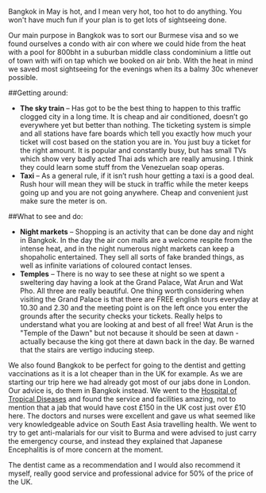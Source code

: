 Bangkok in May is hot, and I mean very hot, too hot to do anything. You won't have much fun if your plan is to get lots of sightseeing done.

Our main purpose in Bangkok was to sort our Burmese visa and so we found ourselves a condo with air con where we could hide from the heat with a pool for 800bht in a suburban middle class condominium a little out of town with wifi on tap which we booked on air bnb. With the heat in mind we saved most sightseeing for the evenings when its a balmy 30c whenever possible.

##Getting around:

 * **The sky train** – Has got to be the best thing to happen to this traffic clogged city in a long time. It is cheap and air conditioned, doesn’t go everywhere yet but better than nothing. The ticketing system is simple and all stations have fare boards which tell you exactly how much your ticket will cost based on the station you are in. You just buy a ticket for the right amount. It is popular and constantly busy, but has small TVs which show very badly acted Thai ads which are really amusing. I think they could learn some stuff from the Venezuelan soap operas.
 * **Taxi** – As a general rule, if it isn’t rush hour getting a taxi is a good deal. Rush hour will mean they will be stuck in traffic while the meter keeps going up and you are not going anywhere. Cheap and convenient just make sure the meter is on.

##What to see and do:

 * **Night markets** – Shopping is an activity that can be done day and night in Bangkok. In the day the air con malls are a welcome respite from the intense heat, and in the night numerous night markets can keep a shopaholic entertained. They sell all sorts of fake branded things, as well as infinite variations of coloured contact lenses.
 * **Temples** – There is no way to see these at night so we spent a sweltering day having a look at the Grand Palace, Wat Arun and Wat Pho. All three are really beautiful. One thing worth considering when visiting the Grand Palace is that there are FREE english tours everyday at 10.30 and 2.30 and the meeting point is on the left once you enter the grounds after the security checks your tickets. Really helps to understand what you are looking at and best of all free! Wat Arun is the "Temple of the Dawn" but not because it should be seen at dawn - actually because the king got there at dawn back in the day. Be warned that the stairs are vertigo inducing steep.

We also found Bangkok to be perfect for going to the dentist and getting vaccinations as it is a lot cheaper than in the UK for example. As we are starting our trip here we had already got most of our jabs done in London. Our advice is, do them in Bangkok instead. We went to the [Hospital of Tropical Diseases](http://www.thaitravelclinic.com/) and found the service and facilities amazing, not to mention that a jab that would have cost £150 in the UK cost just over £10 here. The doctors and nurses were excellent and gave us what seemed like very knowledgeable advice on South East Asia travelling health. We went to try to get anti-malarials for our visit to Burma and were advised to just carry the emergency course, and instead they explained that Japanese Encephalitis is of more concern at the moment.

The dentist came as a recommendation and I would also recommend it myself, really good service and professional advice for 50% of the price of the UK.